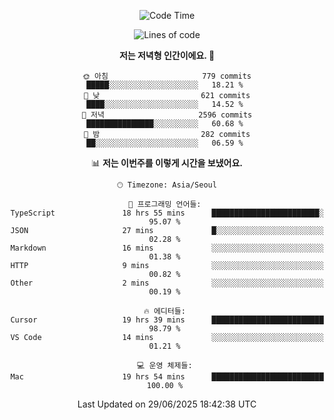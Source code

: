 <div align='center'>
 
<!--START_SECTION:waka-->
![Code Time](http://img.shields.io/badge/Code%20Time-4%2C454%20hrs%207%20mins-blue)

![Lines of code](https://img.shields.io/badge/%EC%A0%80%EB%8A%94%20%EC%97%AC%ED%83%9C%EA%B9%8C%EC%A7%80%20-1.9%20million%20%EC%A4%84%EC%9D%98%20%EC%BD%94%EB%93%9C%EB%A5%BC%20%EC%9E%91%EC%84%B1%ED%96%88%EC%96%B4%EC%9A%94.-blue)

**저는 저녁형 인간이에요. 🦉** 

```text
🌞 아침                     779 commits         █████░░░░░░░░░░░░░░░░░░░░   18.21 % 
🌆 낮　                     621 commits         ████░░░░░░░░░░░░░░░░░░░░░   14.52 % 
🌃 저녁                     2596 commits        ███████████████░░░░░░░░░░   60.68 % 
🌙 밤　                     282 commits         ██░░░░░░░░░░░░░░░░░░░░░░░   06.59 % 
```


📊 **저는 이번주를 이렇게 시간을 보냈어요.** 

```text
🕑︎ Timezone: Asia/Seoul

💬 프로그래밍 언어들: 
TypeScript               18 hrs 55 mins      ████████████████████████░   95.07 % 
JSON                     27 mins             █░░░░░░░░░░░░░░░░░░░░░░░░   02.28 % 
Markdown                 16 mins             ░░░░░░░░░░░░░░░░░░░░░░░░░   01.38 % 
HTTP                     9 mins              ░░░░░░░░░░░░░░░░░░░░░░░░░   00.82 % 
Other                    2 mins              ░░░░░░░░░░░░░░░░░░░░░░░░░   00.19 % 

🔥 에디터들: 
Cursor                   19 hrs 39 mins      █████████████████████████   98.79 % 
VS Code                  14 mins             ░░░░░░░░░░░░░░░░░░░░░░░░░   01.21 % 

💻 운영 체제들: 
Mac                      19 hrs 54 mins      █████████████████████████   100.00 % 
```


 Last Updated on 29/06/2025 18:42:38 UTC
<!--END_SECTION:waka-->
 </div>
<!---
Emewjin/Emewjin is a ✨ special ✨ repository because its `README.md` (this file) appears on your GitHub profile.
You can click the Preview link to take a look at your changes.
--->
